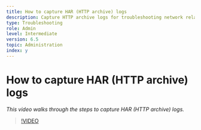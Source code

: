 ```yaml
---
title: How to capture HAR (HTTP archive) logs
description: Capture HTTP archive logs for troubleshooting network related issues
type: Troubleshooting
role: Admin 
level: Intermediate
version: 6.5
topic: Administration
index: y
---
```


# How to capture HAR (HTTP archive) logs

*This video walks through the steps to capture HAR (HTTP archive) logs.*

>[!VIDEO](https://video.tv.adobe.com/v/335488?quality=9&learn=on)
